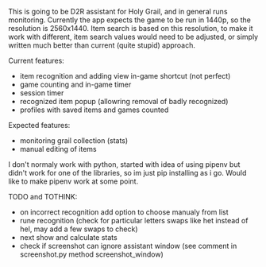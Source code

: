 This is going to be D2R assistant for Holy Grail, and in general runs monitoring.
Currently the app expects the game to be run in 1440p, so the resolution is 2560x1440.
Item search is based on this resolution, to make it work with different, item search values would need to be adjusted, or simply written much better than current (quite stupid) approach.

Current features:
- item recognition and adding view in-game shortcut (not perfect)
- game counting and in-game timer
- session timer
- recognized item popup (allowring removal of badly recognized)
- profiles with saved items and games counted

Expected features:
- monitoring grail collection (stats)
- manual editing of items

I don't normaly work with python, started with idea of using pipenv but didn't work for one of the libraries, so im just pip installing as i go.
Would like to make pipenv work at some point.

TODO and TOTHINK:
- on incorrect recognition add option to choose manualy from list
- rune recognition (check for particular letters swaps like het instead of hel, may add a few swaps to check)
- next show and calculate stats
- check if screenshot can ignore assistant window (see comment in screenshot.py method screenshot_window)